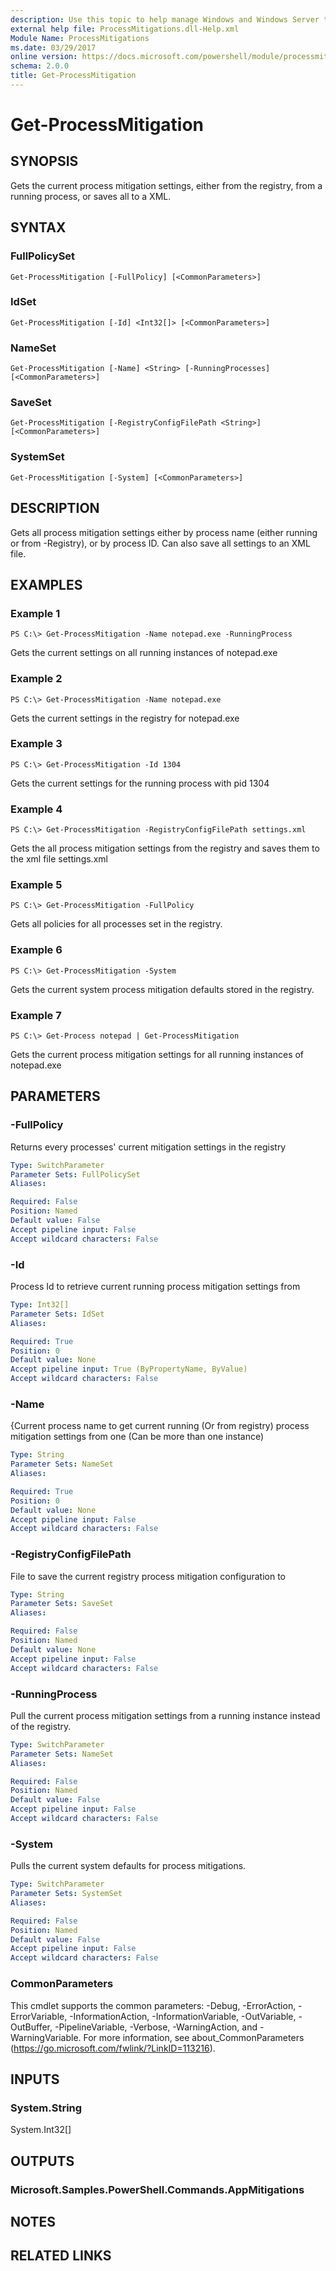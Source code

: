 ```yaml
---
description: Use this topic to help manage Windows and Windows Server technologies with Windows PowerShell.
external help file: ProcessMitigations.dll-Help.xml
Module Name: ProcessMitigations
ms.date: 03/29/2017
online version: https://docs.microsoft.com/powershell/module/processmitigations/get-processmitigation?view=windowsserver2019-ps&wt.mc_id=ps-gethelp
schema: 2.0.0
title: Get-ProcessMitigation
---
```


# Get-ProcessMitigation

## SYNOPSIS
Gets the current process mitigation settings, either from the registry, from a running process, or saves all to a XML.

## SYNTAX

### FullPolicySet
```
Get-ProcessMitigation [-FullPolicy] [<CommonParameters>]
```

### IdSet
```
Get-ProcessMitigation [-Id] <Int32[]> [<CommonParameters>]
```

### NameSet
```
Get-ProcessMitigation [-Name] <String> [-RunningProcesses] [<CommonParameters>]
```

### SaveSet
```
Get-ProcessMitigation [-RegistryConfigFilePath <String>] [<CommonParameters>]
```

### SystemSet
```
Get-ProcessMitigation [-System] [<CommonParameters>]
```

## DESCRIPTION
Gets all process mitigation settings either by process name (either running or from -Registry), or by process ID. Can also save all settings to an XML file.

## EXAMPLES

### Example 1
```
PS C:\> Get-ProcessMitigation -Name notepad.exe -RunningProcess
```

Gets the current settings on all running instances of notepad.exe

### Example 2
```
PS C:\> Get-ProcessMitigation -Name notepad.exe
```

Gets the current settings in the registry for notepad.exe

### Example 3
```
PS C:\> Get-ProcessMitigation -Id 1304
```

Gets the current settings for the running process with pid 1304

### Example 4
```
PS C:\> Get-ProcessMitigation -RegistryConfigFilePath settings.xml
```

Gets the all process mitigation settings from the registry and saves them to the xml file settings.xml

### Example 5
```
PS C:\> Get-ProcessMitigation -FullPolicy
```

Gets all policies for all processes set in the registry.

### Example 6
```
PS C:\> Get-ProcessMitigation -System
```

Gets the current system process mitigation defaults stored in the registry.

### Example 7
```
PS C:\> Get-Process notepad | Get-ProcessMitigation
```

Gets the current process mitigation settings for all running instances of notepad.exe

## PARAMETERS

### -FullPolicy
Returns every processes' current mitigation settings in the registry

```yaml
Type: SwitchParameter
Parameter Sets: FullPolicySet
Aliases: 

Required: False
Position: Named
Default value: False
Accept pipeline input: False
Accept wildcard characters: False
```

### -Id
Process Id to retrieve current running process mitigation settings from

```yaml
Type: Int32[]
Parameter Sets: IdSet
Aliases: 

Required: True
Position: 0
Default value: None
Accept pipeline input: True (ByPropertyName, ByValue)
Accept wildcard characters: False
```

### -Name
{Current process name to get current running (Or from registry) process mitigation settings from one (Can be more than one instance)

```yaml
Type: String
Parameter Sets: NameSet
Aliases: 

Required: True
Position: 0
Default value: None
Accept pipeline input: False
Accept wildcard characters: False
```

### -RegistryConfigFilePath
File to save the current registry process mitigation configuration to

```yaml
Type: String
Parameter Sets: SaveSet
Aliases: 

Required: False
Position: Named
Default value: None
Accept pipeline input: False
Accept wildcard characters: False
```

### -RunningProcess
Pull the current process mitigation settings from a running instance instead of the registry.

```yaml
Type: SwitchParameter
Parameter Sets: NameSet
Aliases:

Required: False
Position: Named
Default value: False
Accept pipeline input: False
Accept wildcard characters: False
```

### -System
Pulls the current system defaults for process mitigations.

```yaml
Type: SwitchParameter
Parameter Sets: SystemSet
Aliases:

Required: False
Position: Named
Default value: False
Accept pipeline input: False
Accept wildcard characters: False
```

### CommonParameters
This cmdlet supports the common parameters: -Debug, -ErrorAction, -ErrorVariable, -InformationAction, -InformationVariable, -OutVariable, -OutBuffer, -PipelineVariable, -Verbose, -WarningAction, and -WarningVariable. For more information, see about_CommonParameters (https://go.microsoft.com/fwlink/?LinkID=113216).

## INPUTS

### System.String
System.Int32\[\]

## OUTPUTS

### Microsoft.Samples.PowerShell.Commands.AppMitigations

## NOTES

## RELATED LINKS

